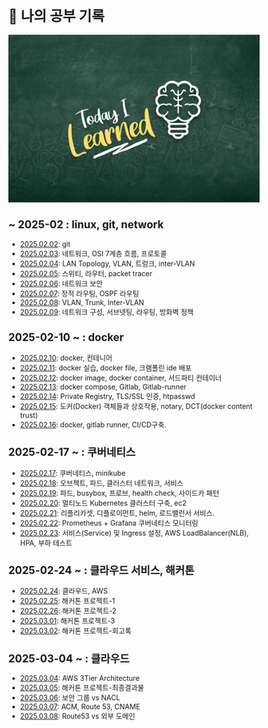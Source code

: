 # 📅 나의 공부 기록

![alt text](image-1.png)

## ~ 2025-02 : linux, git, network
- [2025.02.02](https://github.com/100-hours-a-week/luckyPrice_TIL/blob/main/1%EC%9B%94~2%EC%9B%94/02-02.md): git
- [2025.02.03](https://github.com/100-hours-a-week/luckyPrice_TIL/blob/main/1%EC%9B%94~2%EC%9B%94/02-03.md): 네트워크, OSI 7계층 흐름, 프로토콜
- [2025.02.04](https://github.com/100-hours-a-week/luckyPrice_TIL/blob/main/1%EC%9B%94~2%EC%9B%94/02-04.md): LAN Topology, VLAN, 트렁크, inter-VLAN
- [2025.02.05](https://github.com/100-hours-a-week/luckyPrice_TIL/blob/main/1%EC%9B%94~2%EC%9B%94/02-05.md): 스위티, 라우터, packet tracer
- [2025.02.06](https://github.com/100-hours-a-week/luckyPrice_TIL/blob/main/1%EC%9B%94~2%EC%9B%94/02-06.md): 네트워크 보안
- [2025.02.07](https://github.com/100-hours-a-week/luckyPrice_TIL/blob/main/1%EC%9B%94~2%EC%9B%94/02-07.md): 정적 라우팅, OSPF 라우팅
- [2025.02.08](https://github.com/100-hours-a-week/luckyPrice_TIL/blob/main/1%EC%9B%94~2%EC%9B%94/02-08.md): VLAN, Trunk, Inter-VLAN
- [2025.02.09](https://github.com/100-hours-a-week/luckyPrice_TIL/blob/main/1%EC%9B%94~2%EC%9B%94/02-09.md): 네트워크 구성, 서브넷팅, 라우팅, 방화벽 정책

## 2025-02-10 ~ : docker
- [2025.02.10](https://github.com/100-hours-a-week/luckyPrice_TIL/blob/main/1%EC%9B%94~2%EC%9B%94/02-10.md): docker, 컨테니어
- [2025.02.11](https://github.com/100-hours-a-week/luckyPrice_TIL/blob/main/1%EC%9B%94~2%EC%9B%94/02-11.md): docker 실습, docker file, 크램폴린 ide 배포
- [2025.02.12](https://github.com/100-hours-a-week/luckyPrice_TIL/blob/main/1%EC%9B%94~2%EC%9B%94/02-12.md): docker image, docker container, 서드파티 컨테이너
- [2025.02.13](https://github.com/100-hours-a-week/luckyPrice_TIL/blob/main/1%EC%9B%94~2%EC%9B%94/02-13.md): docker compose, Gitlab, Gitlab-runner
- [2025.02.14](https://github.com/100-hours-a-week/luckyPrice_TIL/blob/main/1%EC%9B%94~2%EC%9B%94/02-14.md): Private Registry, TLS/SSL 인증, htpasswd
- [2025.02.15](https://github.com/100-hours-a-week/luckyPrice_TIL/blob/main/1%EC%9B%94~2%EC%9B%94/02-15.md): 도커(Docker) 객체들과 상호작용, notary, DCT(docker content trust)
- [2025.02.16](https://github.com/100-hours-a-week/luckyPrice_TIL/blob/main/1%EC%9B%94~2%EC%9B%94/02-16.md): docker, gitlab runner, CI/CD구축.

## 2025-02-17 ~ : 쿠버네티스
- [2025.02.17](https://github.com/100-hours-a-week/luckyPrice_TIL/blob/main/1%EC%9B%94~2%EC%9B%94/02-17.md): 쿠버네티스, minikube
- [2025.02.18](https://github.com/100-hours-a-week/luckyPrice_TIL/blob/main/1%EC%9B%94~2%EC%9B%94/02-18.md): 오브젝트, 파드, 클러스터 네트워크, 서비스
- [2025.02.19](https://github.com/100-hours-a-week/luckyPrice_TIL/blob/main/1%EC%9B%94~2%EC%9B%94/02-19.md): 파드, busybox, 프로브, health check, 사이드카 패턴
- [2025.02.20](https://github.com/100-hours-a-week/luckyPrice_TIL/blob/main/1%EC%9B%94~2%EC%9B%94/02-20.md): 멀티노드 Kubernetes 클러스터 구축, ec2
- [2025.02.21](https://github.com/100-hours-a-week/luckyPrice_TIL/blob/main/1%EC%9B%94~2%EC%9B%94/02-21.md): 리플리카셋, 디플로이먼트, helm, 로드밸런서 서비스.
- [2025.02.22](https://github.com/100-hours-a-week/luckyPrice_TIL/blob/main/1%EC%9B%94~2%EC%9B%94/02-22.md): Prometheus + Grafana 쿠버네티스 모니터링
- [2025.02.23](https://github.com/100-hours-a-week/luckyPrice_TIL/blob/main/1%EC%9B%94~2%EC%9B%94/02-23.md): 서비스(Service) 및 Ingress 설정, AWS LoadBalancer(NLB), HPA, 부하 테스트

## 2025-02-24 ~ : 클라우드 서비스, 해커톤
- [2025.02.24](https://github.com/100-hours-a-week/luckyPrice_TIL/blob/main/1%EC%9B%94~2%EC%9B%94/02-24.md): 클라우드, AWS
- [2025.02.25](https://github.com/100-hours-a-week/luckyPrice_TIL/blob/main/1%EC%9B%94~2%EC%9B%94/02-25.md): 해커톤 프로젝트-1
- [2025.02.26](https://github.com/100-hours-a-week/luckyPrice_TIL/blob/main/1%EC%9B%94~2%EC%9B%94/02-25.md): 해커톤 프로젝트-2
- [2025.03.01](https://github.com/100-hours-a-week/luckyPrice_TIL/blob/main/3%EC%9B%94/03-01.md): 해커톤 프로젝트-3
- [2025.03.02](https://github.com/100-hours-a-week/luckyPrice_TIL/blob/main/3%EC%9B%94/03-02.md): 해커톤 프로젝트-회고록

## 2025-03-04 ~ : 클라우드
- [2025.03.04](https://github.com/100-hours-a-week/luckyPrice_TIL/blob/main/3%EC%9B%94/03-04.md): AWS 3Tier Architecture
- [2025.03.05](https://github.com/100-hours-a-week/luckyPrice_TIL/blob/main/3%EC%9B%94/03-05.md): 해커톤 프로젝트-최종결과물
- [2025.03.06](https://github.com/100-hours-a-week/luckyPrice_TIL/blob/main/3%EC%9B%94/03-06.md): 보안 그룹 vs NACL
- [2025.03.07](https://github.com/100-hours-a-week/luckyPrice_TIL/blob/main/3%EC%9B%94/03-07.md): ACM, Route 53, CNAME
- [2025.03.08](https://github.com/100-hours-a-week/luckyPrice_TIL/blob/main/3%EC%9B%94/03-08.md): Route53 vs 외부 도메인